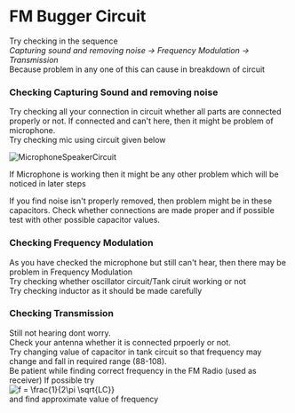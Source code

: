 # FM Bugger Circuit
Try checking in the sequence <br>
*Capturing sound and removing noise -> Frequency Modulation -> Transmission* <br>
Because problem in any one of this can cause in breakdown of circuit

### Checking Capturing Sound and removing noise
Try checking all your connection in circuit whether all parts are connected properly or not. 
If connected and can't here, then it might be problem of microphone.<br>
Try checking mic using circuit given below

![MicrophoneSpeakerCircuit](https://user-images.githubusercontent.com/85283364/121453029-15b3b480-c9be-11eb-9262-da5e0b845c4c.png)

If Microphone is working then it might be any other problem which will be noticed in later steps

If you find noise isn't properly removed, then problem might be in these capacitors.
Check whether connections are made proper and if possible test with other possible capacitor values.

### Checking Frequency Modulation 
As you have checked the microphone but still can't hear, then there may be problem in Frequency Modulation<br>
Try checking whether oscillator circuit/Tank ciruit working or not<br>
Try checking inductor as it should be made carefully

### Checking Transmission
Still not hearing dont worry. <br>
Check your antenna whether it is connected prpoerly or not.<br>
Try changing value of capacitor in tank circuit so that frequency may change and fall in required range (88-108).<br>
Be patient while finding correct frequency in the FM Radio (used as receiver) 
If possible try <br>
<img src="https://latex.codecogs.com/gif.latex?f&space;=&space;\frac{1}{2\pi&space;\sqrt{LC}}" title="f = \frac{1}{2\pi \sqrt{LC}}" /><br>
and find approximate value of frequency





#
